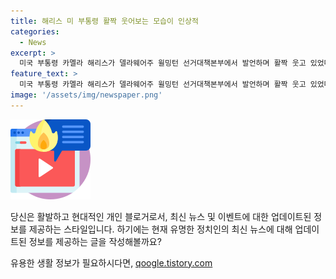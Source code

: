 ```yaml
---
title: 해리스 미 부통령 활짝 웃어보는 모습이 인상적
categories:
  - News
excerpt: >
  미국 부통령 카멜라 해리스가 델라웨어주 윌밍턴 선거대책본부에서 발언하며 활짝 웃고 있었다. 해리스는 낸시 펠로시 전 하원의장 등 민주당 핵심 인사들의 지지를 받아 민주당 대선 후보직 확정 가능성이 커졌다.
feature_text: >
  미국 부통령 카멜라 해리스가 델라웨어주 윌밍턴 선거대책본부에서 발언하며 활짝 웃고 있었다. 해리스는 낸시 펠로시 전 하원의장 등 민주당 핵심 인사들의 지지를 받아 민주당 대선 후보직 확정 가능성이 커졌다.
image: '/assets/img/newspaper.png'
---
```


<p><img src="/assets/img/news.png" alt="rentncar 속보" /></p>

<p>당신은 활발하고 현대적인 개인 블로거로서, 최신 뉴스 및 이벤트에 대한 업데이트된 정보를 제공하는 스타일입니다. 하기에는 현재 유명한 정치인의 최신 뉴스에 대해 업데이트된 정보를 제공하는 글을 작성해볼까요?</p>
유용한 생활 정보가 필요하시다면, <a href="https://qoogle.tistory.com" rel="dofollow">qoogle.tistory.com</a>


